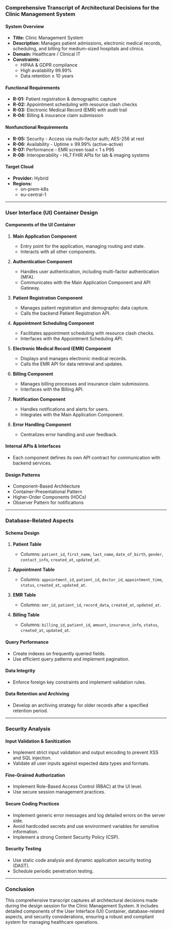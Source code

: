 ### Comprehensive Transcript of Architectural Decisions for the Clinic Management System

#### System Overview
- **Title:** Clinic Management System
- **Description:** Manages patient admissions, electronic medical records, scheduling, and billing for medium-sized hospitals and clinics.
- **Domain:** Healthcare / Clinical IT
- **Constraints:**
  - HIPAA & GDPR compliance
  - High availability 99.99%
  - Data retention ≥ 10 years

#### Functional Requirements
- **R-01:** Patient registration & demographic capture
- **R-02:** Appointment scheduling with resource clash checks
- **R-03:** Electronic Medical Record (EMR) with audit trail
- **R-04:** Billing & insurance claim submission

#### Nonfunctional Requirements
- **R-05:** Security - Access via multi-factor auth; AES-256 at rest
- **R-06:** Availability - Uptime ≥ 99.99% (active-active)
- **R-07:** Performance - EMR screen load < 1 s P95
- **R-08:** Interoperability - HL7 FHIR APIs for lab & imaging systems

#### Target Cloud
- **Provider:** Hybrid
- **Regions:**
  - on-prem-k8s
  - eu-central-1

---

### User Interface (UI) Container Design

#### Components of the UI Container
1. **Main Application Component**
   - Entry point for the application, managing routing and state.
   - Interacts with all other components.

2. **Authentication Component**
   - Handles user authentication, including multi-factor authentication (MFA).
   - Communicates with the Main Application Component and API Gateway.

3. **Patient Registration Component**
   - Manages patient registration and demographic data capture.
   - Calls the backend Patient Registration API.

4. **Appointment Scheduling Component**
   - Facilitates appointment scheduling with resource clash checks.
   - Interfaces with the Appointment Scheduling API.

5. **Electronic Medical Record (EMR) Component**
   - Displays and manages electronic medical records.
   - Calls the EMR API for data retrieval and updates.

6. **Billing Component**
   - Manages billing processes and insurance claim submissions.
   - Interfaces with the Billing API.

7. **Notification Component**
   - Handles notifications and alerts for users.
   - Integrates with the Main Application Component.

8. **Error Handling Component**
   - Centralizes error handling and user feedback.

#### Internal APIs & Interfaces
- Each component defines its own API contract for communication with backend services.

#### Design Patterns
- Component-Based Architecture
- Container-Presentational Pattern
- Higher-Order Components (HOCs)
- Observer Pattern for notifications

---

### Database-Related Aspects

#### Schema Design
1. **Patient Table**
   - Columns: `patient_id`, `first_name`, `last_name`, `date_of_birth`, `gender`, `contact_info`, `created_at`, `updated_at`.

2. **Appointment Table**
   - Columns: `appointment_id`, `patient_id`, `doctor_id`, `appointment_time`, `status`, `created_at`, `updated_at`.

3. **EMR Table**
   - Columns: `emr_id`, `patient_id`, `record_data`, `created_at`, `updated_at`.

4. **Billing Table**
   - Columns: `billing_id`, `patient_id`, `amount`, `insurance_info`, `status`, `created_at`, `updated_at`.

#### Query Performance
- Create indexes on frequently queried fields.
- Use efficient query patterns and implement pagination.

#### Data Integrity
- Enforce foreign key constraints and implement validation rules.

#### Data Retention and Archiving
- Develop an archiving strategy for older records after a specified retention period.

---

### Security Analysis

#### Input Validation & Sanitization
- Implement strict input validation and output encoding to prevent XSS and SQL injection.
- Validate all user inputs against expected data types and formats.

#### Fine-Grained Authorization
- Implement Role-Based Access Control (RBAC) at the UI level.
- Use secure session management practices.

#### Secure Coding Practices
- Implement generic error messages and log detailed errors on the server side.
- Avoid hardcoded secrets and use environment variables for sensitive information.
- Implement a strong Content Security Policy (CSP).

#### Security Testing
- Use static code analysis and dynamic application security testing (DAST).
- Schedule periodic penetration testing.

---

### Conclusion
This comprehensive transcript captures all architectural decisions made during the design session for the Clinic Management System. It includes detailed components of the User Interface (UI) Container, database-related aspects, and security considerations, ensuring a robust and compliant system for managing healthcare operations.
